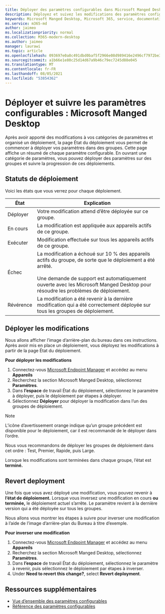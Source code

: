 ```yaml
---
title: Déployer des paramètres configurables dans Microsoft Manged Desktop
description: Déployez et suivez les modifications des paramètres configurables dans Microsoft Manged Desktop.
keywords: Microsoft Manged Desktop, Microsoft 365, service, documentation, déployer, déploiement par étapes, paramètres configurables
ms.service: m365-md
author: jaimeo
ms.localizationpriority: normal
ms.collection: M365-modern-desktop
ms.author: jaimeo
manager: laurawi
ms.topic: article
ms.openlocfilehash: 093697e0a8c491dbd0baf5f2966e08d989416e2496cf7972be35ba2377160e09
ms.sourcegitcommit: a1b66e1e80c25d14d67a9b46c79ec7245d88e045
ms.translationtype: MT
ms.contentlocale: fr-FR
ms.lasthandoff: 08/05/2021
ms.locfileid: "53854362"
---
```

# <a name="deploy-and-track-configurable-settings---microsoft-managed-desktop"></a>Déployer et suivre les paramètres configurables : Microsoft Manged Desktop

Après avoir apporté des modifications à vos catégories de paramètres et organisé un déploiement, la page État du déploiement vous permet de commencer à déployer vos paramètres dans des groupes. Cette page affiche un résumé de chaque paramètre configurable. En ouvrant une catégorie de paramètres, vous pouvez déployer des paramètres sur des groupes et suivre la progression de ces déploiements.

## <a name="deployment-statuses"></a>Statuts de déploiement

Voici les états que vous verrez pour chaque déploiement.

État | Explication
--- | ---
Déployer | Votre modification attend d’être déployée sur ce groupe.
En cours | La modification est appliquée aux appareils actifs de ce groupe.
Exécuter | Modification effectuée sur tous les appareils actifs de ce groupe.
Échec | La modification a échoué sur 10 % des appareils actifs du groupe, de sorte que le déploiement a été arrêté.<br><br> Une demande de support est automatiquement ouverte avec les Microsoft Manged Desktop pour résoudre les problèmes de déploiement.
Révérence | La modification a été revenir à la dernière modification qui a été correctement déployée sur tous les groupes de déploiement.

## <a name="deploy-changes"></a>Déployer les modifications

Nous allons afficher l’image d’arrière-plan du bureau dans ces instructions. Après avoir mis en place un déploiement, vous déployez les modifications à partir de la page État du déploiement.

**Pour déployer les modifications**

1. Connectez-vous [Microsoft Endpoint Manager](https://endpoint.microsoft.com/) et accédez au menu **Appareils**
2. Recherchez la section Microsoft Manged Desktop, sélectionnez **Paramètres**.
3. Dans **l’espace** de travail État du déploiement, sélectionnez le paramètre à déployer, puis le déploiement par étapes à déployer.
4. Sélectionnez **Déployer** pour déployer la modification dans l’un des groupes de déploiement.

> [!NOTE]
> L’icône d’avertissement orange indique qu’un groupe précédent est disponible pour le déploiement, car il est recommandé de le déployer dans l’ordre.

<!-- Needs picture updated to show MEM ![Deployment status workspace. Trusted sites pane on the right. In the Deployment groups section are three columns: deployment groups, devices, and status. In the status column, "deploy" is highlighted.](../../media/1deployedit.png) -->

Nous vous recommandons de déployer les groupes de déploiement dans cet ordre : Test, Premier, Rapide, puis Large. 

Lorsque les modifications sont terminées dans chaque groupe, l’état est **terminé.**

<!-- Needs picture updated to show MEM ![Deployment status workspace with columns for date updated, version, test, first, fast, and broad. The Proxy row is expanded, showing a dated setting flagged as "complete" in each of the four deployment groups.](../../media/2completeedit.png) -->

## <a name="revert-deployment"></a>Revert deployment

Une fois que vous avez déployé une modification, vous pouvez revenir à **l’état de déploiement.** Lorsque vous inversez une modification en cours **ou** **terminée,** le déploiement actuel s’arrête. Le paramètre revient à la dernière version qui a été déployée sur tous les groupes.

Nous allons vous montrer les étapes à suivre pour inverser une modification à l’aide de l’image d’arrière-plan du Bureau à titre d’exemple. 

**Pour inverser une modification**

1. Connectez-vous [Microsoft Endpoint Manager](https://endpoint.microsoft.com/) et accédez au menu **Appareils**
2. Recherchez la section Microsoft Manged Desktop, sélectionnez **Paramètres**.
3. Dans **l’espace** de travail État du déploiement, sélectionnez le paramètre à revenir, puis sélectionnez le déploiement par étapes à inverser.
4. Under **Need to revert this change?**, select **Revert deployment**.

<!-- Needs picture updated to show MEM ![Deployment status workspace. Browser start pages is selected, opening a pane on the right side with data about the submitted change and its status. At the bottom is the "need to revert this change" area where you can select "Revert deployment."](../../media/3revert.png) -->

## <a name="additional-resources"></a>Ressources supplémentaires

- [Vue d’ensemble des paramètres configurables](config-setting-overview.md)
- [Référence des paramètres configurables](config-setting-ref.md) 
